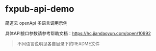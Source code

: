 # fxpub-api-demo

简道云 openApi 多语言调用示例

具体API接口参数请参考帮助文档：https://hc.jiandaoyun.com/open/10992

> 不同语言说明见各自目录下的README文件
